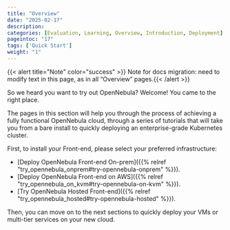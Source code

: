 ```yaml
---
title: "Overview"
date: "2025-02-17"
description:
categories: [Evaluation, Learning, Overview, Introduction, Deployment]
pageintoc: "17"
tags: ['Quick Start']
weight: "1"
---
```


<a id="deployment-basics-overview"></a>

<!--# Overview -->

{{< alert title="Note" color="success" >}}
Note for docs migration: need to modify text in this page, as in all “Overview” pages.{{< /alert >}} 

So we heard you want to try out OpenNebula? Welcome! You came to the right place.

The pages in this section will help you through the process of achieving a fully functional OpenNebula cloud, through a series of tutorials that will   take you from a bare install to quickly deploying an enterprise-grade Kubernetes cluster.

First, to install your Front-end, please select your preferred infrastructure:
- [Deploy OpenNebula Front-end On-prem]({{% relref "try_opennebula_onprem#try-opennebula-onprem" %}}).
- [Deploy OpenNebula Front-end on AWS]({{% relref "try_opennebula_on_kvm#try-opennebula-on-kvm" %}}).
- [Try OpenNebula Hosted Front-end]({{% relref "try_opennebula_hosted#try-opennebula-hosted" %}}).

Then, you can move on to the next sections to quickly deploy your VMs or multi-tier services on your new cloud.
